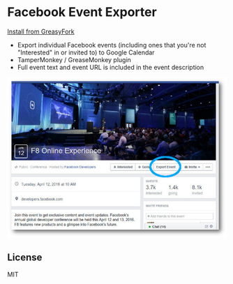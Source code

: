 Facebook Event Exporter
=======================

[Install from GreasyFork](https://greasyfork.org/en/scripts/14782-facebook-event-exporter)

- Export individual Facebook events (including ones that you're not "Interested" in or invited to) to Google Calendar
- TamperMonkey / GreaseMonkey plugin
- Full event text and event URL is included in the event description

![Facebook F8 Event screenshot](f8-event-screenshot-small.jpg)

License
-------
MIT
